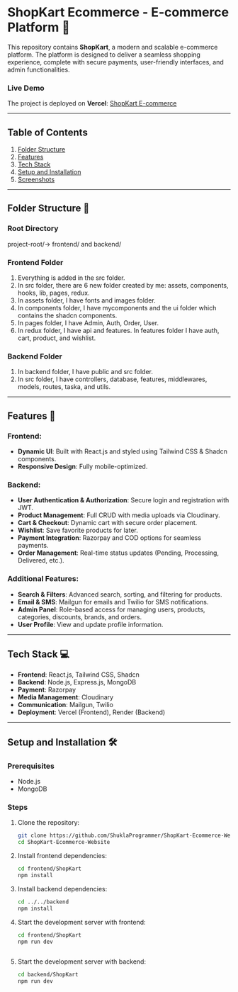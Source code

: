 # ShopKart Ecommerce - E-commerce Platform 🛒  

This repository contains **ShopKart**, a modern and scalable e-commerce platform. The platform is designed to deliver a seamless shopping experience, complete with secure payments, user-friendly interfaces, and admin functionalities.

### Live Demo  
The project is deployed on **Vercel**: [ShopKart E-commerce](https://shopkart-ecommerce.vercel.app/)

---

## Table of Contents  
1. [Folder Structure](#folder-structure)  
2. [Features](#features)  
3. [Tech Stack](#tech-stack)  
4. [Setup and Installation](#setup-and-installation)  
5. [Screenshots](#screenshots)   

---

## Folder Structure 📂  

### Root Directory  
project-root/-> frontend/ and backend/

### Frontend Folder  
1. Everything is added in the src folder.
2. In src folder, there are 6 new folder created by me: assets, components, hooks, lib, pages, redux.
3. In assets folder, I have fonts and images folder.
4. In components folder, I have mycomponents and the ui folder which contains the shadcn components.
5. In pages folder, I have Admin, Auth, Order, User.
6. In redux folder, I have api and features. In features folder I have auth, cart, product, and wishlist.


### Backend Folder  
1. In backend folder, I have public and src folder.
2. In src folder, I have controllers, database, features, middlewares, models, routes, taska, and utils.

---

## Features 🌟  

### Frontend:  
- **Dynamic UI**: Built with React.js and styled using Tailwind CSS & Shadcn components.  
- **Responsive Design**: Fully mobile-optimized.  

### Backend:  
- **User Authentication & Authorization**: Secure login and registration with JWT.  
- **Product Management**: Full CRUD with media uploads via Cloudinary.  
- **Cart & Checkout**: Dynamic cart with secure order placement.  
- **Wishlist**: Save favorite products for later.  
- **Payment Integration**: Razorpay and COD options for seamless payments.  
- **Order Management**: Real-time status updates (Pending, Processing, Delivered, etc.).  

### Additional Features:  
- **Search & Filters**: Advanced search, sorting, and filtering for products.  
- **Email & SMS**: Mailgun for emails and Twilio for SMS notifications.  
- **Admin Panel**: Role-based access for managing users, products, categories, discounts, brands, and orders.  
- **User Profile**: View and update profile information.  

---

## Tech Stack 💻  
- **Frontend**: React.js, Tailwind CSS, Shadcn  
- **Backend**: Node.js, Express.js, MongoDB  
- **Payment**: Razorpay  
- **Media Management**: Cloudinary  
- **Communication**: Mailgun, Twilio  
- **Deployment**: Vercel (Frontend), Render (Backend)  

---

## Setup and Installation 🛠  

### Prerequisites  
- Node.js  
- MongoDB  

### Steps  
1. Clone the repository:  
   ```bash  
   git clone https://github.com/ShuklaProgrammer/ShopKart-Ecommerce-Website.git
   cd ShopKart-Ecommerce-Website
   
2. Install frontend dependencies:
   ```bash  
   cd frontend/ShopKart  
   npm install

3. Install backend dependencies:
    ```bash
   cd ../../backend  
   npm install

4. Start the development server with frontend:
   ```bash
   cd frontend/ShopKart
   npm run dev
  
5. Start the development server with backend:
   ```bash
   cd backend/ShopKart
   npm run dev
